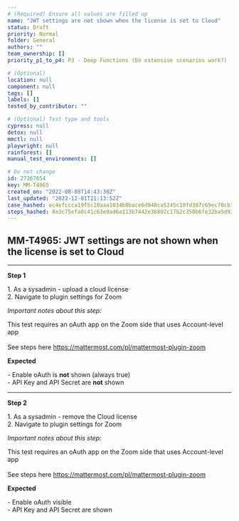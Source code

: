```yaml
---
# (Required) Ensure all values are filled up
name: "JWT settings are not shown when the license is set to Cloud"
status: Draft
priority: Normal
folder: General
authors: ""
team_ownership: []
priority_p1_to_p4: P3 - Deep Functions (Do extensive scenarios work?)

# (Optional)
location: null
component: null
tags: []
labels: []
tested_by_contributor: ""

# (Optional) Test type and tools
cypress: null
detox: null
mmctl: null
playwright: null
rainforest: []
manual_test_environments: []

# Do not change
id: 27267654
key: MM-T4965
created_on: "2022-08-08T14:43:30Z"
last_updated: "2022-12-01T21:13:52Z"
case_hashed: ec4efccca19f5c10aaa1034b0bace6d940ca5245c10fd307c69ec70cb7db245db7aa85838d48932856fe74d6bceeaba9
steps_hashed: 8e3c75efa0c41c63e9ad6a113b7442e36802c17b2c350b6fe32ba5d91b18201e21c628865f0626cd8ea226c18f4d669e
---
```


<!-- (Auto-generated) Based on frontmatter's "key" and "name" -->

## MM-T4965: JWT settings are not shown when the license is set to Cloud

---

**Step 1**

1\. As a sysadmin - upload a cloud license\
2\. Navigate to plugin settings for Zoom

_Important notes about this step:_

This test requires an oAuth app on the Zoom side that uses Account-level app\
\
See steps here <https://mattermost.com/pl/mattermost-plugin-zoom>

**Expected**

\- Enable oAuth is **not** shown (always true)\
\- API Key and API Secret are **not** shown

---

**Step 2**

1\. As a sysadmin - remove the Cloud license\
2\. Navigate to plugin settings for Zoom

_Important notes about this step:_

This test requires an oAuth app on the Zoom side that uses Account-level app\
\
See steps here <https://mattermost.com/pl/mattermost-plugin-zoom>

**Expected**

\- Enable oAuth visible\
\- API Key and API Secret are shown
